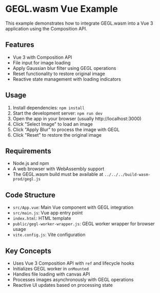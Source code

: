 # GEGL.wasm Vue Example

This example demonstrates how to integrate GEGL.wasm into a Vue 3 application using the Composition API.

## Features

- Vue 3 with Composition API
- File input for image loading
- Apply Gaussian blur filter using GEGL operations
- Reset functionality to restore original image
- Reactive state management with loading indicators

## Usage

1. Install dependencies: `npm install`
2. Start the development server: `npm run dev`
3. Open the app in your browser (usually http://localhost:3000)
4. Click "Select Image" to load an image
5. Click "Apply Blur" to process the image with GEGL
6. Click "Reset" to restore the original image

## Requirements

- Node.js and npm
- A web browser with WebAssembly support
- The GEGL.wasm build must be available at `../../../build-wasm-prod/gegl.js`

## Code Structure

- `src/App.vue`: Main Vue component with GEGL integration
- `src/main.js`: Vue app entry point
- `index.html`: HTML template
- `public/gegl-worker-wrapper.js`: GEGL worker wrapper for browser usage
- `vite.config.js`: Vite configuration

## Key Concepts

- Uses Vue 3 Composition API with `ref` and lifecycle hooks
- Initializes GEGL worker in `onMounted`
- Handles file loading with canvas API
- Processes images asynchronously with GEGL operations
- Reactive UI updates based on processing state